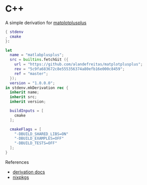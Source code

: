 # C++

A simple derivation for [matplotplusplus](https://github.com/alandefreitas/matplotplusplus)

```nix
{ stdenv
, cmake
}:

let
  name = "matlabplusplus";
  src = builtins.fetchGit ({
    url = "https://github.com/alandefreitas/matplotplusplus";
    rev = "5c9fa683672c8e555356374a80efb16e000c8459";
    ref = "master";
  });
  version = "1.0.0.0";
in stdenv.mkDerivation rec {
  inherit name;
  inherit src;
  inherit version;

  buildInputs = [
    cmake
  ];

  cmakeFlags = [
    "-DBUILD_SHARED_LIBS=ON"
    "-DBUILD_EXAMPLES=OFF"
    "-DBUILD_TESTS=OFF"
  ];
}
```


References
- [derivation docs](https://nixos.org/manual/nix/stable/#ssec-derivation)
- [nixpkgs](https://nixos.org/manual/nixpkgs/stable/#chap-stdenv)
